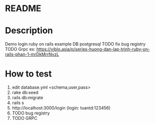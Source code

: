 # README

# Description
Demo login ruby on rails example
DB postgresql
TODO fix bug registry
TODO Grpc
ex: https://viblo.asia/p/series-huong-dan-lap-trinh-ruby-on-rails-phan-1-mrDkMrrNvzL
# How to test
1. edit database.yml <schema,user,pass>
2. rake db:seed
3. rails db:migrate
4. rails s
5. http://localhost:3000/login
(login: tuantd:123456)
6. TODO bug registry
7. TODO GRPC